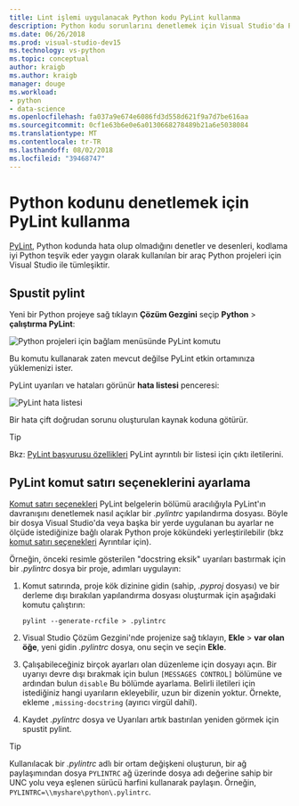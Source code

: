 ```yaml
---
title: Lint işlemi uygulanacak Python kodu PyLint kullanma
description: Python kodu sorunlarını denetlemek için Visual Studio'da PyLint kullanma
ms.date: 06/26/2018
ms.prod: visual-studio-dev15
ms.technology: vs-python
ms.topic: conceptual
author: kraigb
ms.author: kraigb
manager: douge
ms.workload:
- python
- data-science
ms.openlocfilehash: fa037a9e674e6086fd3d558d621f9a7d7be616aa
ms.sourcegitcommit: 0cf1e63b6e0e6a0130668278489b21a6e5038084
ms.translationtype: MT
ms.contentlocale: tr-TR
ms.lasthandoff: 08/02/2018
ms.locfileid: "39468747"
---
```

# <a name="use-pylint-to-check-python-code"></a>Python kodunu denetlemek için PyLint kullanma

[PyLint](https://www.pylint.org/), Python kodunda hata olup olmadığını denetler ve desenleri, kodlama iyi Python teşvik eder yaygın olarak kullanılan bir araç Python projeleri için Visual Studio ile tümleşiktir.

## <a name="run-pylint"></a>Spustit pylint

Yeni bir Python projeye sağ tıklayın **Çözüm Gezgini** seçip **Python** > **çalıştırma PyLint**:

![Python projeleri için bağlam menüsünde PyLint komutu](media/code-pylint-command.png)

Bu komutu kullanarak zaten mevcut değilse PyLint etkin ortamınıza yüklemenizi ister.

PyLint uyarıları ve hataları görünür **hata listesi** penceresi:

![PyLint hata listesi](media/code-pylint-error-list.png)

Bir hata çift doğrudan sorunu oluşturulan kaynak koduna götürür.

> [!Tip]
> Bkz: [PyLint başvurusu özellikleri](https://pylint.readthedocs.io/en/latest/technical_reference/features.html) PyLint ayrıntılı bir listesi için çıktı iletilerini.

## <a name="set-pylint-command-line-options"></a>PyLint komut satırı seçeneklerini ayarlama

[Komut satırı seçenekleri](https://pylint.readthedocs.io/en/latest/user_guide/run.html#command-line-options) PyLint belgelerin bölümü aracılığıyla PyLint'ın davranışını denetlemek nasıl açıklar bir *.pylintrc* yapılandırma dosyası. Böyle bir dosya Visual Studio'da veya başka bir yerde uygulanan bu ayarlar ne ölçüde istediğinize bağlı olarak Python proje kökündeki yerleştirilebilir (bkz [komut satırı seçenekleri](https://pylint.readthedocs.io/en/latest/user_guide/run.html#command-line-options) Ayrıntılar için).

Örneğin, önceki resimle gösterilen "docstring eksik" uyarıları bastırmak için bir *.pylintrc* dosya bir proje, adımları uygulayın:

1. Komut satırında, proje kök dizinine gidin (sahip, *.pyproj* dosyası) ve bir derleme dışı bırakılan yapılandırma dosyası oluşturmak için aşağıdaki komutu çalıştırın:

   ```command
   pylint --generate-rcfile > .pylintrc
   ```

1. Visual Studio Çözüm Gezgini'nde projenize sağ tıklayın, **Ekle** > **var olan öğe**, yeni gidin *.pylintrc* dosya, onu seçin ve seçin **Ekle**.

1. Çalışabileceğiniz birçok ayarları olan düzenleme için dosyayı açın. Bir uyarıyı devre dışı bırakmak için bulun `[MESSAGES CONTROL]` bölümüne ve ardından bulun `disable` Bu bölümde ayarlama. Belirli iletileri için istediğiniz hangi uyarıların ekleyebilir, uzun bir dizenin yoktur. Örnekte, ekleme `,missing-docstring` (ayırıcı virgül dahil).

1. Kaydet *.pylintrc* dosya ve Uyarıları artık bastırılan yeniden görmek için spustit pylint.

> [!Tip]
> Kullanılacak bir *.pylintrc* adlı bir ortam değişkeni oluşturun, bir ağ paylaşımından dosya `PYLINTRC` ağ üzerinde dosya adı değerine sahip bir UNC yolu veya eşlenen sürücü harfini kullanarak paylaşın. Örneğin, `PYLINTRC=\\myshare\python\.pylintrc`.

